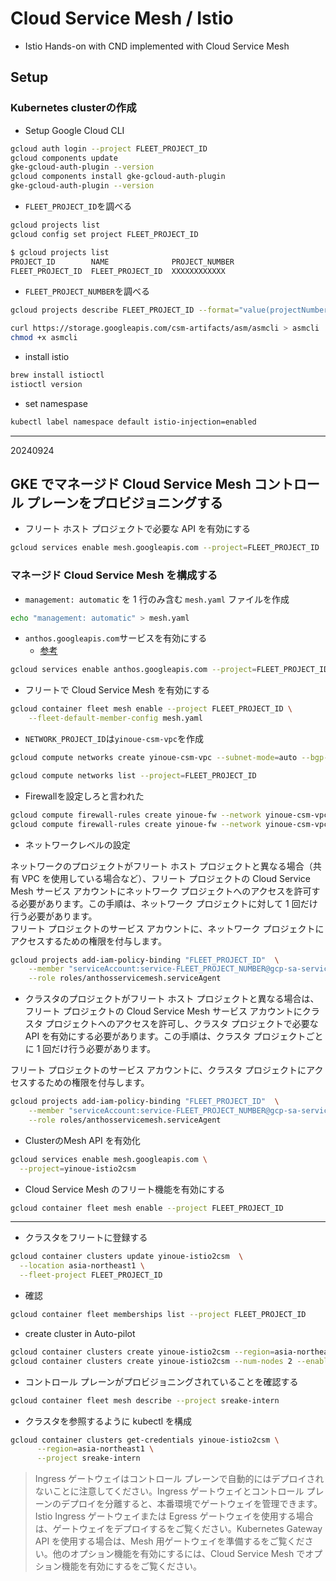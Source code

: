 # Cloud Service Mesh / Istio

- Istio Hands-on with CND implemented with Cloud Service Mesh  

## Setup

### Kubernetes clusterの作成  

- Setup Google Cloud CLI

```bash
gcloud auth login --project FLEET_PROJECT_ID
gcloud components update
gke-gcloud-auth-plugin --version
gcloud components install gke-gcloud-auth-plugin
gke-gcloud-auth-plugin --version
```

- `FLEET_PROJECT_ID`を調べる

```bash
gcloud projects list
gcloud config set project FLEET_PROJECT_ID
```

```bash
$ gcloud projects list
PROJECT_ID        NAME              PROJECT_NUMBER
FLEET_PROJECT_ID  FLEET_PROJECT_ID  XXXXXXXXXXXX
```

- `FLEET_PROJECT_NUMBER`を調べる

```bash
gcloud projects describe FLEET_PROJECT_ID --format="value(projectNumber)"
```

```bash
curl https://storage.googleapis.com/csm-artifacts/asm/asmcli > asmcli  
chmod +x asmcli  
```

- install istio

```bash
brew install istioctl
istioctl version
```

- set namespase

```bash
kubectl label namespace default istio-injection=enabled  
```

---

20240924

## GKE でマネージド Cloud Service Mesh コントロール プレーンをプロビジョニングする

- フリート ホスト プロジェクトで必要な API を有効にする

```bash
gcloud services enable mesh.googleapis.com --project=FLEET_PROJECT_ID
```

### マネージド Cloud Service Mesh を構成する

- `management: automatic` を 1 行のみ含む `mesh.yaml` ファイルを作成

```bash
echo "management: automatic" > mesh.yaml
```

- `anthos.googleapis.com`サービスを有効にする
  - [参考](https://cloud.google.com/kubernetes-engine/docs/how-to/enable-gkee?hl=ja)

```bash
gcloud services enable anthos.googleapis.com --project=FLEET_PROJECT_ID
```

- フリートで Cloud Service Mesh を有効にする

```bash
gcloud container fleet mesh enable --project FLEET_PROJECT_ID \
    --fleet-default-member-config mesh.yaml
```

- `NETWORK_PROJECT_ID`は`yinoue-csm-vpc`を作成

```bash
gcloud compute networks create yinoue-csm-vpc --subnet-mode=auto --bgp-routing-mode=REGIONAL
```

```bash
gcloud compute networks list --project=FLEET_PROJECT_ID
```

- Firewallを設定しろと言われた

```bash
gcloud compute firewall-rules create yinoue-fw --network yinoue-csm-vpc --allow tcp:22,tcp:3389,icmp
gcloud compute firewall-rules create yinoue-fw --network yinoue-csm-vpc --allow tcp,udp,icmp --source-ranges <IP_RANGE>
```

- ネットワークレベルの設定

ネットワークのプロジェクトがフリート ホスト プロジェクトと異なる場合（共有 VPC を使用している場合など）、フリート プロジェクトの Cloud Service Mesh サービス アカウントにネットワーク プロジェクトへのアクセスを許可する必要があります。この手順は、ネットワーク プロジェクトに対して 1 回だけ行う必要があります。  
フリート プロジェクトのサービス アカウントに、ネットワーク プロジェクトにアクセスするための権限を付与します。  

```bash
gcloud projects add-iam-policy-binding "FLEET_PROJECT_ID"  \
    --member "serviceAccount:service-FLEET_PROJECT_NUMBER@gcp-sa-servicemesh.iam.gserviceaccount.com" \
    --role roles/anthosservicemesh.serviceAgent
```

- クラスタのプロジェクトがフリート ホスト プロジェクトと異なる場合は、フリート プロジェクトの Cloud Service Mesh サービス アカウントにクラスタ プロジェクトへのアクセスを許可し、クラスタ プロジェクトで必要な API を有効にする必要があります。この手順は、クラスタ プロジェクトごとに 1 回だけ行う必要があります。

フリート プロジェクトのサービス アカウントに、クラスタ プロジェクトにアクセスするための権限を付与します。

```bash
gcloud projects add-iam-policy-binding "FLEET_PROJECT_ID"  \
    --member "serviceAccount:service-FLEET_PROJECT_NUMBER@gcp-sa-servicemesh.iam.gserviceaccount.com" \
    --role roles/anthosservicemesh.serviceAgent
```

- ClusterのMesh API を有効化

```bash
gcloud services enable mesh.googleapis.com \
  --project=yinoue-istio2csm
```

- Cloud Service Mesh のフリート機能を有効にする

```bash
gcloud container fleet mesh enable --project FLEET_PROJECT_ID
```

---

- クラスタをフリートに登録する

```bash
gcloud container clusters update yinoue-istio2csm  \
  --location asia-northeast1 \
  --fleet-project FLEET_PROJECT_ID
```

- 確認

```bash
gcloud container fleet memberships list --project FLEET_PROJECT_ID
```

- create cluster in Auto-pilot

```bash
gcloud container clusters create yinoue-istio2csm --region=asia-northeast1  
gcloud container clusters create yinoue-istio2csm --num-nodes 2 --enable-ip-alias --create-subnetwork="" --network=default --labels=team=intern --zone=asia-northeast1-a
```

- コントロール プレーンがプロビジョニングされていることを確認する

```bash
gcloud container fleet mesh describe --project sreake-intern
```

- クラスタを参照するように kubectl を構成

```bash
gcloud container clusters get-credentials yinoue-istio2csm \
      --region=asia-northeast1 \
      --project sreake-intern
```

> Ingress ゲートウェイはコントロール プレーンで自動的にはデプロイされないことに注意してください。Ingress ゲートウェイとコントロール プレーンのデプロイを分離すると、本番環境でゲートウェイを管理できます。Istio Ingress ゲートウェイまたは Egress ゲートウェイを使用する場合は、ゲートウェイをデプロイするをご覧ください。Kubernetes Gateway API を使用する場合は、Mesh 用ゲートウェイを準備するをご覧ください。他のオプション機能を有効にするには、Cloud Service Mesh でオプション機能を有効にするをご覧ください。


